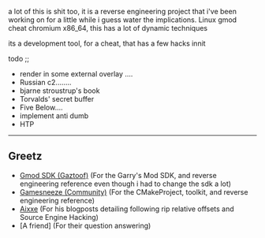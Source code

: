 a lot of this is shit too, it is a reverse engineering project that i've been working on for a little while i guess water the implications. Linux gmod cheat chromium x86_64, this has a lot of dynamic techniques

its a development tool, for a cheat, that has a few hacks innit

todo ;; 
* render in some external overlay ....
* Russian c2........
* bjarne stroustrup's book
* Torvalds' secret buffer
* Five Below....
* implement anti dumb
* HTP

<hr>
<h2>Greetz</h2>

- [Gmod SDK (Gaztoof)](https://github.com/Gaztoof/GMod-SDK) (For the Garry's Mod SDK, and reverse engineering reference even though i had to change the sdk a lot)
- [Gamesneeze (Community)](https://github.com/seksea/gamesneeze/) (For the CMakeProject, toolkit, and reverse engineering reference)
- [Aixxe](https://aixxe.net/) (For his blogposts detailing following rip relative offsets and Source Engine Hacking)
- [A friend] (For their question answering)
